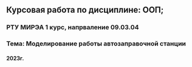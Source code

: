 ## Курсовая работа по дисциплине: ООП;
### РТУ МИРЭА 1 курс, напрваление 09.03.04
### Тема: Моделирование работы автозаправочной станции
#### 2023г.